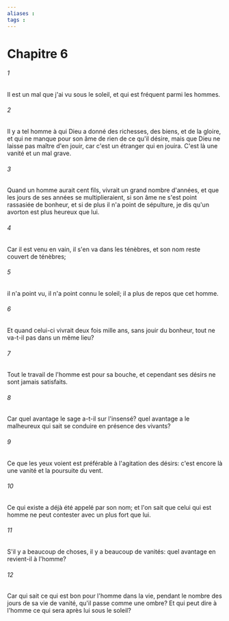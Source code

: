 ```yaml
---
aliases : 
tags : 
---
```


# Chapitre 6

###### 1
Il est un mal que j'ai vu sous le soleil, et qui est fréquent parmi les hommes.
###### 2
Il y a tel homme à qui Dieu a donné des richesses, des biens, et de la gloire, et qui ne manque pour son âme de rien de ce qu'il désire, mais que Dieu ne laisse pas maître d'en jouir, car c'est un étranger qui en jouira. C'est là une vanité et un mal grave.
###### 3
Quand un homme aurait cent fils, vivrait un grand nombre d'années, et que les jours de ses années se multiplieraient, si son âme ne s'est point rassasiée de bonheur, et si de plus il n'a point de sépulture, je dis qu'un avorton est plus heureux que lui.
###### 4
Car il est venu en vain, il s'en va dans les ténèbres, et son nom reste couvert de ténèbres;
###### 5
il n'a point vu, il n'a point connu le soleil; il a plus de repos que cet homme.
###### 6
Et quand celui-ci vivrait deux fois mille ans, sans jouir du bonheur, tout ne va-t-il pas dans un même lieu?
###### 7
Tout le travail de l'homme est pour sa bouche, et cependant ses désirs ne sont jamais satisfaits.
###### 8
Car quel avantage le sage a-t-il sur l'insensé? quel avantage a le malheureux qui sait se conduire en présence des vivants?
###### 9
Ce que les yeux voient est préférable à l'agitation des désirs: c'est encore là une vanité et la poursuite du vent.
###### 10
Ce qui existe a déjà été appelé par son nom; et l'on sait que celui qui est homme ne peut contester avec un plus fort que lui.
###### 11
S'il y a beaucoup de choses, il y a beaucoup de vanités: quel avantage en revient-il à l'homme?
###### 12
Car qui sait ce qui est bon pour l'homme dans la vie, pendant le nombre des jours de sa vie de vanité, qu'il passe comme une ombre? Et qui peut dire à l'homme ce qui sera après lui sous le soleil?
